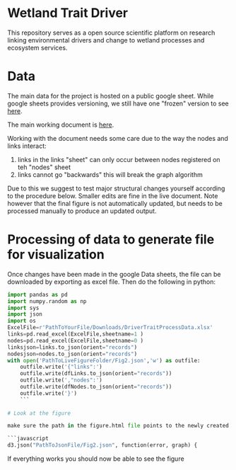 # Wetland Trait Driver

This repository serves as a open source scientific platform on research linking environmental drivers and change to wetland processes and ecosystem services.

# Data

The main data for the project is hosted on a public google sheet. While google sheets provides versioning, we still have one "frozen" version to see [here](https://docs.google.com/spreadsheets/d/1ck5ZCyX8FKwjJ36NOsbQFBuqsKweWUrhUh1sKBPoPqg/edit?usp=sharing).

The main working document is [here](https://docs.google.com/spreadsheets/d/1ck5ZCyX8FKwjJ36NOsbQFBuqsKweWUrhUh1sKBPoPqg/edit?usp=sharing). 

Working with the document needs some care due to the way the nodes and links interact:

1) links in the links "sheet" can only occur between nodes registered on teh "nodes" sheet
2) links cannot go "backwards" this will break the graph algorithm

Due to this we suggest to test major structural changes yourself according to the procedure below. Smaller edits are fine in the live document. Note however that the final figure is not automatically updated, but needs to be processed manually to produce an updated output.

# Processing of data to generate file for visualization

Once changes have been made in the google Data sheets, the file can be downloaded by exporting as excel file. Then do the following in python:

```python
import pandas as pd
import numpy.random as np
import sys
import json
import os
ExcelFile=r'PathToYourFile/Downloads/DriverTraitProcessData.xlsx'
links=pd.read_excel(ExcelFile,sheetname=1 )
nodes=pd.read_excel(ExcelFile,sheetname=0 )
linksjson=links.to_json(orient="records")
nodesjson=nodes.to_json(orient="records")
with open('PathToLiveFigureFolder/Fig2.json','w') as outfile:
    outfile.write('{"links":')
    outfile.write(dfLinks.to_json(orient="records"))
    outfile.write(',"nodes":')
    outfile.write(dfNodes.to_json(orient="records"))
    outfile.write('}')
    ```
    
# Look at the figure

make sure the path in the figure.html file points to the newly created json file:

```javascript
d3.json("PathToJsonFile/Fig2.json", function(error, graph) {
```

If everything works you should now be able to see the figure
